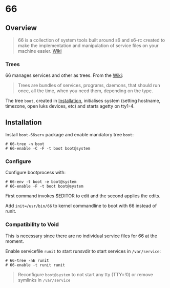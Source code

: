 # 66

## Overview

> 66 is a collection of system tools built around s6 and s6-rc created to make the implementation and manipulation of service files on your machine easier.
[Wiki](https://wiki.obarun.org/doku.php?id=66intro)

### Trees

66 manages services and other as trees. From the [Wiki](https://wiki.obarun.org/doku.php?id=66intro):

> Trees are bundles of services, programs, daemons, that should run once, all the time, when you need them, depending on the type.

The tree `boot`, created in [Installation](#Installation), initialises system (setting hostname, timezone, open luks devices, etc) and starts agetty on tty1-4.

## Installation

Install `boot-66serv` package and enable mandatory tree `boot`:
```
# 66-tree -n boot
# 66-enable -C -F -t boot boot@system
```
### Configure
Configure bootprocess with:
```
# 66-env -t boot -e boot@system
# 66-enable -F -t boot boot@system
```
First command invokes $EDITOR to edit and the second applies the edits.

Add `init=/usr/bin/66` to kernel commandline to boot with 66 instead of runit.

### Compatibility to Void

This is necessary since there are no individual service files for 66 at the moment.

Enable servicefile `runit` to start runsvdir to start services in `/var/service`:
```
# 66-tree -nE runit
# 66-enable -t runit runit
```
> Reconfigure `boot@system` to not start any tty (TTY=!0) or remove symlinks in `/var/service` 